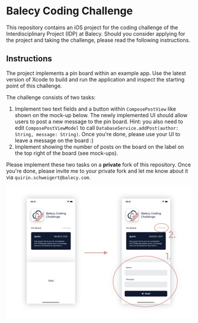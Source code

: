 # Balecy Coding Challenge

This repository contains an iOS project for the coding challenge of the Interdisciplinary Project (IDP) at Balecy.
Should you consider applying for the project and taking the challenge, please read the following instructions.

## Instructions

The project implements a pin board within an example app. Use the latest version of Xcode to build and run the application and 
inspect the starting point of this challenge.

The challenge consists of two tasks:

1. Implement two text fields and a button within `ComposePostView` like shown on the mock-up below. The newly implemented UI should allow users to post a new message to the pin board. Hint: you also need to edit `ComposePostViewModel` to call `DatabaseService.addPost(author: String, message: String)`. Once you're done, please use your UI to leave a message on the board :)
2. Implement showing the number of posts on the board on the label on the top right of the board (see mock-ups).

Please implement these two tasks on a **private** fork of this repository. Once you're done, please invite me to your private fork and let me know about it via `quirin.schweigert@balecy.com`.

![Mockups](mockups.png)
